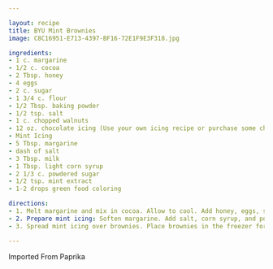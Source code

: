 ```yaml
---

layout: recipe
title: BYU Mint Brownies
image: C8C16951-E713-4397-BF16-72E1F9E3F318.jpg

ingredients:
- 1 c. margarine
- 1/2 c. cocoa
- 2 Tbsp. honey
- 4 eggs
- 2 c. sugar
- 1 3/4 c. flour
- 1/2 Tbsp. baking powder
- 1/2 tsp. salt
- 1 c. chopped walnuts
- 12 oz. chocolate icing (Use your own icing recipe or purchase some chocolate frosting. You can also search the Internet for chocolate icing recipes.)
- Mint Icing
- 5 Tbsp. margarine
- dash of salt
- 3 Tbsp. milk
- 1 Tbsp. light corn syrup
- 2 1/3 c. powdered sugar
- 1/2 tsp. mint extract
- 1-2 drops green food coloring

directions:
- 1. Melt margarine and mix in cocoa. Allow to cool. Add honey, eggs, sugar, flour, baking powder, and salt. Mix well. Add nuts. Pour batter into a greased 9-by-13 baking pan. Bake at 350 degrees for 25 minutes. Cool.
- 2. Prepare mint icing: Soften margarine. Add salt, corn syrup, and powdered sugar. Beat until smooth and fluffy. Add mint extract and food coloring. Mix. Add milk gradually until the consistency is a little thinner than cake frosting.
- 3. Spread mint icing over brownies. Place brownies in the freezer for a short time to stiffen the icing. Remove from the freezer and carefully add a layer of chocolate icing.

---
```

Imported From Paprika